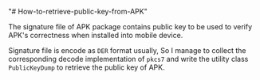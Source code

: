 "# How-to-retrieve-public-key-from-APK" 

The signature file of APK package contains public key to be used to verify APK's correctness  when installed into mobile device. 

Signature file is encode as `DER` format usually, So I manage to collect the corresponding decode implementation of `pkcs7` and write the utility class `PublicKeyDump` to retrieve the public key of APK.
